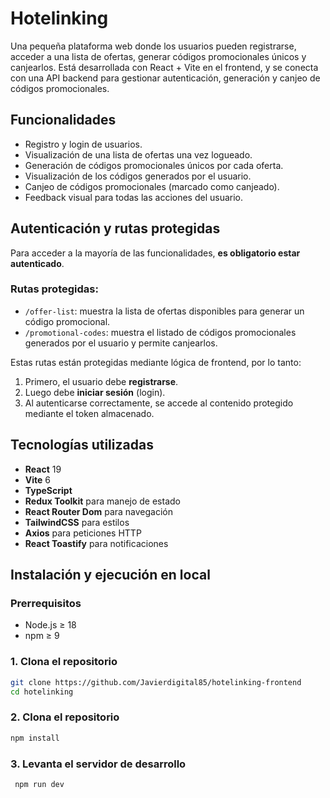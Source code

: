 # Hotelinking

Una pequeña plataforma web donde los usuarios pueden registrarse, acceder a una lista de ofertas, generar códigos promocionales únicos y canjearlos. Está desarrollada con React + Vite en el frontend, y se conecta con una API backend para gestionar autenticación, generación y canjeo de códigos promocionales.

## Funcionalidades

- Registro y login de usuarios.
- Visualización de una lista de ofertas una vez logueado.
- Generación de códigos promocionales únicos por cada oferta.
- Visualización de los códigos generados por el usuario.
- Canjeo de códigos promocionales (marcado como canjeado).
- Feedback visual para todas las acciones del usuario.

## Autenticación y rutas protegidas

Para acceder a la mayoría de las funcionalidades, **es obligatorio estar autenticado**.

### Rutas protegidas:

- `/offer-list`: muestra la lista de ofertas disponibles para generar un código promocional.
- `/promotional-codes`: muestra el listado de códigos promocionales generados por el usuario y permite canjearlos.

Estas rutas están protegidas mediante lógica de frontend, por lo tanto:

1. Primero, el usuario debe **registrarse**.
2. Luego debe **iniciar sesión** (login).
3. Al autenticarse correctamente, se accede al contenido protegido mediante el token almacenado.



## Tecnologías utilizadas

- **React** 19
- **Vite** 6
- **TypeScript**
- **Redux Toolkit** para manejo de estado
- **React Router Dom** para navegación
- **TailwindCSS** para estilos
- **Axios** para peticiones HTTP
- **React Toastify** para notificaciones

## Instalación y ejecución en local

### Prerrequisitos

- Node.js ≥ 18
- npm ≥ 9

### 1. Clona el repositorio

```bash
git clone https://github.com/Javierdigital85/hotelinking-frontend
cd hotelinking
```

### 2. Clona el repositorio

```bash
npm install

```

### 3. Levanta el servidor de desarrollo

```bash
 npm run dev
```

